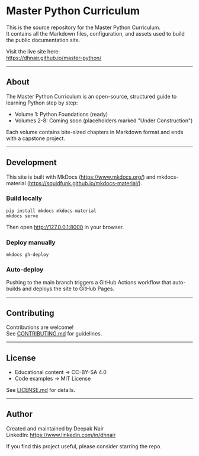 # Master Python Curriculum

This is the source repository for the Master Python Curriculum.  
It contains all the Markdown files, configuration, and assets used to build the public documentation site.

Visit the live site here:  
https://dhnair.github.io/master-python/

-------------------------------------------------------------------

## About

The Master Python Curriculum is an open-source, structured guide to learning Python step by step:

- Volume 1: Python Foundations (ready)
- Volumes 2-8: Coming soon (placeholders marked "Under Construction")

Each volume contains bite-sized chapters in Markdown format and ends with a capstone project.

-------------------------------------------------------------------

## Development

This site is built with MkDocs (https://www.mkdocs.org/) and mkdocs-material (https://squidfunk.github.io/mkdocs-material/).

### Build locally
    pip install mkdocs mkdocs-material
    mkdocs serve

Then open http://127.0.0.1:8000 in your browser.

### Deploy manually
    mkdocs gh-deploy

### Auto-deploy
Pushing to the main branch triggers a GitHub Actions workflow that auto-builds and deploys the site to GitHub Pages.

-------------------------------------------------------------------

## Contributing

Contributions are welcome!  
See [CONTRIBUTING.md](docs/CONTRIBUTING.md) for guidelines.

-------------------------------------------------------------------

## License

- Educational content -> CC-BY-SA 4.0  
- Code examples -> MIT License  

See [LICENSE.md](docs/LICENSE.md) for details.

-------------------------------------------------------------------

## Author

Created and maintained by Deepak Nair  
LinkedIn: https://www.linkedin.com/in/dhnair

If you find this project useful, please consider starring the repo.
